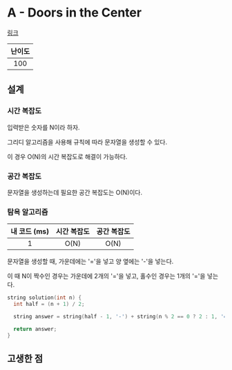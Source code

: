 # A - Doors in the Center

[링크](https://atcoder.jp/contests/abc398/tasks/abc398_a)

| 난이도 |
| :----: |
|  100   |

## 설계

### 시간 복잡도

입력받은 숫자를 N이라 하자.

그리디 알고리즘을 사용해 규칙에 따라 문자열을 생성할 수 있다.

이 경우 O(N)의 시간 복잡도로 해결이 가능하다.

### 공간 복잡도

문자열을 생성하는데 필요한 공간 복잡도는 O(N)이다.

### 탐욕 알고리즘

| 내 코드 (ms) | 시간 복잡도 | 공간 복잡도 |
| :----------: | :---------: | :---------: |
|      1       |    O(N)     |    O(N)     |

문자열을 생성할 때, 가운데에는 '='을 넣고 양 옆에는 '-'을 넣는다.

이 때 N이 짝수인 경우는 가운데에 2개의 '='을 넣고, 홀수인 경우는 1개의 '='을 넣는다.

```cpp
string solution(int n) {
  int half = (n + 1) / 2;

  string answer = string(half - 1, '-') + string(n % 2 == 0 ? 2 : 1, '=') + string(half - 1, '-');

  return answer;
}
```

## 고생한 점
